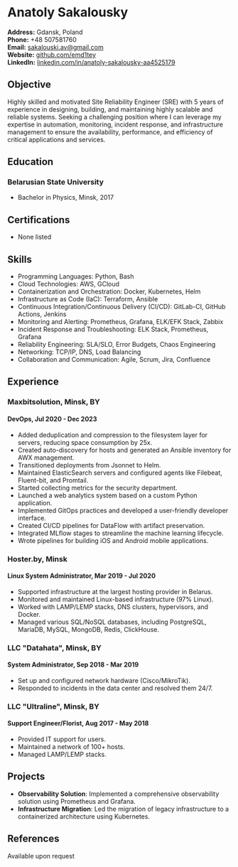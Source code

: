 # Anatoly Sakalousky

**Address:** Gdansk, Poland  
**Phone:** +48 507581760  
**Email:** sakalouski.av@gmail.com  
**Website:** [github.com/emd1tey](https://github.com/emd1tey)  
**LinkedIn:** [linkedin.com/in/anatoly-sakalousky-aa4525179](https://linkedin.com/in/anatoly-sakalousky-aa4525179) 

## Objective
Highly skilled and motivated Site Reliability Engineer (SRE) with 5 years of experience in designing, building, and maintaining highly scalable and reliable systems. Seeking a challenging position where I can leverage my expertise in automation, monitoring, incident response, and infrastructure management to ensure the availability, performance, and efficiency of critical applications and services.

## Education
### Belarusian State University
-  Bachelor in Physics, Minsk, 2017

## Certifications
- None listed

## Skills
- Programming Languages: Python, Bash
- Cloud Technologies: AWS, GCloud
- Containerization and Orchestration: Docker, Kubernetes, Helm
- Infrastructure as Code (IaC): Terraform, Ansible
- Continuous Integration/Continuous Delivery (CI/CD): GitLab-CI, GitHub Actions, Jenkins
- Monitoring and Alerting: Prometheus, Grafana, ELK/EFK Stack, Zabbix
- Incident Response and Troubleshooting: ELK Stack, Prometheus, Grafana
- Reliability Engineering: SLA/SLO, Error Budgets, Chaos Engineering
- Networking: TCP/IP, DNS, Load Balancing
- Collaboration and Communication: Agile, Scrum, Jira, Confluence

## Experience

### Maxbitsolution, Minsk, BY
#### DevOps, Jul 2020 - Dec 2023
- Added deduplication and compression to the filesystem layer for servers, reducing space consumption by 25x.
- Created auto-discovery for hosts and generated an Ansible inventory for AWX management.
- Transitioned deployments from Jsonnet to Helm.
- Maintained ElasticSearch servers and configured agents like Filebeat, Fluent-bit, and Promtail.
- Started collecting metrics for the security department.
- Launched a web analytics system based on a custom Python application.
- Implemented GitOps practices and developed a user-friendly developer interface.
- Created CI/CD pipelines for DataFlow with artifact preservation.
- Integrated MLflow stages to streamline the machine learning lifecycle.
- Wrote pipelines for building iOS and Android mobile applications.

### Hoster.by, Minsk
#### Linux System Administrator, Mar 2019 - Jul 2020
- Supported infrastructure at the largest hosting provider in Belarus.
- Monitored and maintained Linux-based infrastructure (97% Linux).
- Worked with LAMP/LEMP stacks, DNS clusters, hypervisors, and Docker.
- Managed various SQL/NoSQL databases, including PostgreSQL, MariaDB, MySQL, MongoDB, Redis, ClickHouse.

### LLC "Datahata", Minsk, BY
#### System Administrator, Sep 2018 - Mar 2019
- Set up and configured network hardware (Cisco/MikroTik).
- Responded to incidents in the data center and resolved them 24/7.

### LLC "Ultraline", Minsk, BY
#### Support Engineer/Florist, Aug 2017 - May 2018
- Provided IT support for users.
- Maintained a network of 100+ hosts.
- Managed LAMP/LEMP stacks.

## Projects

- **Observability Solution**: Implemented a comprehensive observability solution using Prometheus and Grafana.
- **Infrastructure Migration**: Led the migration of legacy infrastructure to a containerized architecture using Kubernetes.

## References
Available upon request


